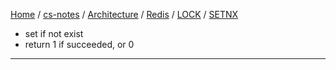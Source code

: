 [Home](https://mengxianbin.github.io) /
[cs-notes](https://mengxianbin.github.io/cs-notes/site) /
[Architecture](https://mengxianbin.github.io/cs-notes/site/Architecture) /
[Redis](https://mengxianbin.github.io/cs-notes/site/Architecture/Redis) /
[LOCK](https://mengxianbin.github.io/cs-notes/site/Architecture/Redis/LOCK) /
[SETNX](https://mengxianbin.github.io/cs-notes/site/Architecture/Redis/LOCK/SETNX)

* set if not exist
* return 1 if succeeded, or 0

---

